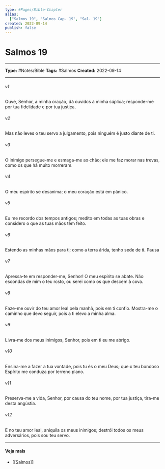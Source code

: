 ```yaml
---
type: #Pages/Bible-Chapter
alias:
  ["Salmos 19", "Salmos Cap. 19", "Sal. 19"]
created: 2022-09-14
publish: false
---
```


# Salmos 19

---

**Type:** #Notes/Bible
**Tags:** #Salmos
**Created:** 2022-09-14

---

###### v1
Ouve, Senhor, a minha oração, dá ouvidos à minha súplica; responde-me por tua fidelidade e por tua justiça.
###### v2
Mas não leves o teu servo a julgamento, pois ninguém é justo diante de ti.
###### v3
O inimigo persegue-me e esmaga-me ao chão; ele me faz morar nas trevas, como os que há muito morreram.
###### v4
O meu espírito se desanima; o meu coração está em pânico.
###### v5
Eu me recordo dos tempos antigos; medito em todas as tuas obras e considero o que as tuas mãos têm feito.
###### v6
Estendo as minhas mãos para ti; como a terra árida, tenho sede de ti. Pausa
###### v7
Apressa-te em responder-me, Senhor! O meu espírito se abate. Não escondas de mim o teu rosto, ou serei como os que descem à cova.
###### v8
Faze-me ouvir do teu amor leal pela manhã, pois em ti confio. Mostra-me o caminho que devo seguir, pois a ti elevo a minha alma.
###### v9
Livra-me dos meus inimigos, Senhor, pois em ti eu me abrigo.
###### v10
Ensina-me a fazer a tua vontade, pois tu és o meu Deus; que o teu bondoso Espírito me conduza por terreno plano.
###### v11
Preserva-me a vida, Senhor, por causa do teu nome, por tua justiça, tira-me desta angústia.
###### v12
E no teu amor leal, aniquila os meus inimigos; destrói todos os meus adversários, pois sou teu servo.


---

#### Veja mais

- [[Salmos]]
